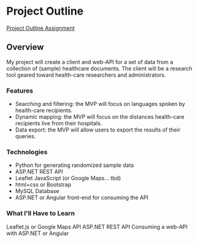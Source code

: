 # Project Outline

[Project Outline Assignment](https://education.launchcode.org/liftoff/modules/assignments/project-outline)

## Overview
My project will create a client and web-API for a set of data from a collection of (sample) healthcare documents.  The client will be a research tool geared toward health-care researchers and administrators.

### Features
- Searching and filtering: the MVP will focus on languages spoken by health-care recipients.
- Dynamic mapping: the MVP will focus on the distances health-care recipients live from their hospitals.
- Data export: the MVP will allow users to export the results of their queries.


### Technologies
- Python for generating randomized sample data
- ASP.NET REST API
- Leaflet JavaScript (or Google Maps... tbd)
- html+css or Bootstrap
- MySQL Database
- ASP.NET or Angular front-end for consuming the API

### What I'll Have to Learn
Leaflet.js or Google Maps API
ASP.NET REST API
Consuming a web-API with ASP.NET or Angular
